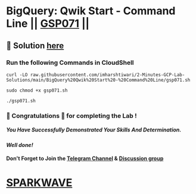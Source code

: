 # BigQuery: Qwik Start - Command Line || [GSP071](https://www.cloudskillsboost.google/focuses/577?parent=catalog) ||

## 🔑 Solution [here](https://youtu.be/dCgHcxbECpo)

### Run the following Commands in CloudShell
```
curl -LO raw.githubusercontent.com/imharshtiwari/2-Minutes-GCP-Lab-Solutions/main/BigQuery%20Qwik%20Start%20-%20Command%20Line/gsp071.sh

sudo chmod +x gsp071.sh

./gsp071.sh
```

### 🐼 Congratulations 🎉 for completing the Lab !

##### *You Have Successfully Demonstrated Your Skills And Determination.*

#### *Well done!*

#### Don't Forget to Join the [Telegram Channel](https://t.me/sparkwave.01) & [Discussion group](https://t.me/sparkwave.01chats)

# [SPARKWAVE](https://www.youtube.com/@sparkwave.01)
